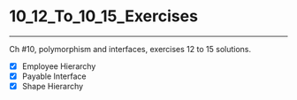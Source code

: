 # 10_12_To_10_15_Exercises
---

Ch #10, polymorphism and interfaces, exercises 12 to 15 solutions.

- [x] Employee Hierarchy
- [x] Payable Interface
- [x] Shape Hierarchy
